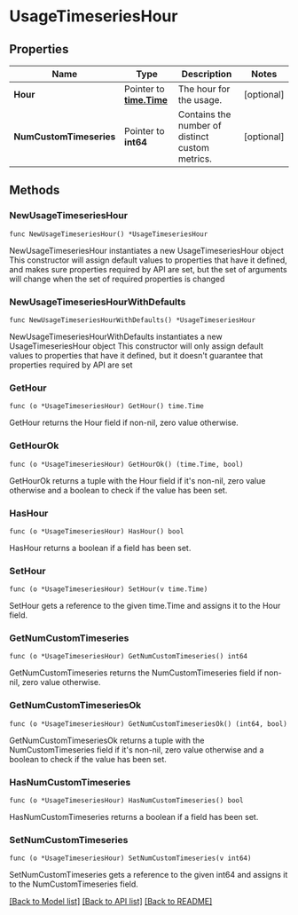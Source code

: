 # UsageTimeseriesHour

## Properties

Name | Type | Description | Notes
------------ | ------------- | ------------- | -------------
**Hour** | Pointer to [**time.Time**](time.Time.md) | The hour for the usage. | [optional] 
**NumCustomTimeseries** | Pointer to **int64** | Contains the number of distinct custom metrics. | [optional] 

## Methods

### NewUsageTimeseriesHour

`func NewUsageTimeseriesHour() *UsageTimeseriesHour`

NewUsageTimeseriesHour instantiates a new UsageTimeseriesHour object
This constructor will assign default values to properties that have it defined,
and makes sure properties required by API are set, but the set of arguments
will change when the set of required properties is changed

### NewUsageTimeseriesHourWithDefaults

`func NewUsageTimeseriesHourWithDefaults() *UsageTimeseriesHour`

NewUsageTimeseriesHourWithDefaults instantiates a new UsageTimeseriesHour object
This constructor will only assign default values to properties that have it defined,
but it doesn't guarantee that properties required by API are set

### GetHour

`func (o *UsageTimeseriesHour) GetHour() time.Time`

GetHour returns the Hour field if non-nil, zero value otherwise.

### GetHourOk

`func (o *UsageTimeseriesHour) GetHourOk() (time.Time, bool)`

GetHourOk returns a tuple with the Hour field if it's non-nil, zero value otherwise
and a boolean to check if the value has been set.

### HasHour

`func (o *UsageTimeseriesHour) HasHour() bool`

HasHour returns a boolean if a field has been set.

### SetHour

`func (o *UsageTimeseriesHour) SetHour(v time.Time)`

SetHour gets a reference to the given time.Time and assigns it to the Hour field.

### GetNumCustomTimeseries

`func (o *UsageTimeseriesHour) GetNumCustomTimeseries() int64`

GetNumCustomTimeseries returns the NumCustomTimeseries field if non-nil, zero value otherwise.

### GetNumCustomTimeseriesOk

`func (o *UsageTimeseriesHour) GetNumCustomTimeseriesOk() (int64, bool)`

GetNumCustomTimeseriesOk returns a tuple with the NumCustomTimeseries field if it's non-nil, zero value otherwise
and a boolean to check if the value has been set.

### HasNumCustomTimeseries

`func (o *UsageTimeseriesHour) HasNumCustomTimeseries() bool`

HasNumCustomTimeseries returns a boolean if a field has been set.

### SetNumCustomTimeseries

`func (o *UsageTimeseriesHour) SetNumCustomTimeseries(v int64)`

SetNumCustomTimeseries gets a reference to the given int64 and assigns it to the NumCustomTimeseries field.


[[Back to Model list]](../README.md#documentation-for-models) [[Back to API list]](../README.md#documentation-for-api-endpoints) [[Back to README]](../README.md)


